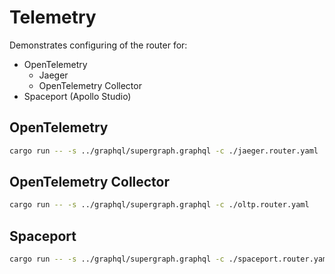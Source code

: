 # Telemetry

Demonstrates configuring of the router for:

* OpenTelemetry
  * Jaeger
  * OpenTelemetry Collector
* Spaceport (Apollo Studio)


## OpenTelemetry
```bash
cargo run -- -s ../graphql/supergraph.graphql -c ./jaeger.router.yaml
```
## OpenTelemetry Collector
```bash
cargo run -- -s ../graphql/supergraph.graphql -c ./oltp.router.yaml
```
## Spaceport
```bash
cargo run -- -s ../graphql/supergraph.graphql -c ./spaceport.router.yaml
```

